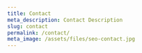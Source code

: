 ```yaml
---
title: Contact
meta_description: Contact Description
slug: contact
permalink: /contact/
meta_image: /assets/files/seo-contact.jpg
---
```

